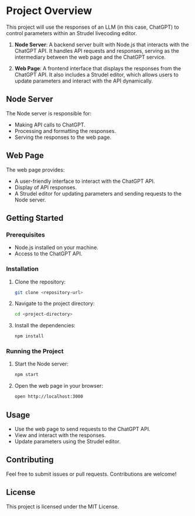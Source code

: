 # Project Overview

This project will use the responses of an LLM (in this case, ChatGPT) to control parameters within an Strudel livecoding editor.

1. **Node Server**: A backend server built with Node.js that interacts with the ChatGPT API. It handles API requests and responses, serving as the intermediary between the web page and the ChatGPT service.

2. **Web Page**: A frontend interface that displays the responses from the ChatGPT API. It also includes a Strudel editor, which allows users to update parameters and interact with the API dynamically.

## Node Server

The Node server is responsible for:
- Making API calls to ChatGPT.
- Processing and formatting the responses.
- Serving the responses to the web page.

## Web Page

The web page provides:
- A user-friendly interface to interact with the ChatGPT API.
- Display of API responses.
- A Strudel editor for updating parameters and sending requests to the Node server.

## Getting Started

### Prerequisites

- Node.js installed on your machine.
- Access to the ChatGPT API.

### Installation

1. Clone the repository:
    ```sh
    git clone <repository-url>
    ```
2. Navigate to the project directory:
    ```sh
    cd <project-directory>
    ```
3. Install the dependencies:
    ```sh
    npm install
    ```

### Running the Project

1. Start the Node server:
    ```sh
    npm start
    ```
2. Open the web page in your browser:
    ```sh
    open http://localhost:3000
    ```

## Usage

- Use the web page to send requests to the ChatGPT API.
- View and interact with the responses.
- Update parameters using the Strudel editor.

## Contributing

Feel free to submit issues or pull requests. Contributions are welcome!

## License

This project is licensed under the MIT License.